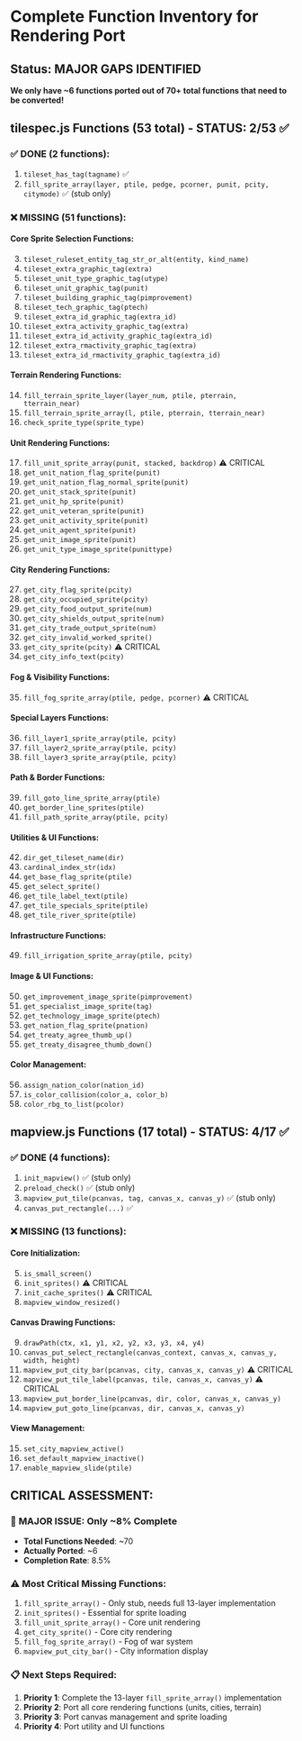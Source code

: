 # Complete Function Inventory for Rendering Port

## Status: MAJOR GAPS IDENTIFIED 
**We only have ~6 functions ported out of 70+ total functions that need to be converted!**

## tilespec.js Functions (53 total) - STATUS: 2/53 ✅

### ✅ DONE (2 functions):
1. `tileset_has_tag(tagname)` ✅  
2. `fill_sprite_array(layer, ptile, pedge, pcorner, punit, pcity, citymode)` ✅ (stub only)

### ❌ MISSING (51 functions):

#### Core Sprite Selection Functions:
3. `tileset_ruleset_entity_tag_str_or_alt(entity, kind_name)`
4. `tileset_extra_graphic_tag(extra)`
5. `tileset_unit_type_graphic_tag(utype)`
6. `tileset_unit_graphic_tag(punit)`
7. `tileset_building_graphic_tag(pimprovement)`
8. `tileset_tech_graphic_tag(ptech)`
9. `tileset_extra_id_graphic_tag(extra_id)`
10. `tileset_extra_activity_graphic_tag(extra)`
11. `tileset_extra_id_activity_graphic_tag(extra_id)`
12. `tileset_extra_rmactivity_graphic_tag(extra)`
13. `tileset_extra_id_rmactivity_graphic_tag(extra_id)`

#### Terrain Rendering Functions:
14. `fill_terrain_sprite_layer(layer_num, ptile, pterrain, tterrain_near)`
15. `fill_terrain_sprite_array(l, ptile, pterrain, tterrain_near)`
16. `check_sprite_type(sprite_type)`

#### Unit Rendering Functions:
17. `fill_unit_sprite_array(punit, stacked, backdrop)` ⚠️ CRITICAL
18. `get_unit_nation_flag_sprite(punit)`
19. `get_unit_nation_flag_normal_sprite(punit)`
20. `get_unit_stack_sprite(punit)`
21. `get_unit_hp_sprite(punit)`
22. `get_unit_veteran_sprite(punit)`
23. `get_unit_activity_sprite(punit)`
24. `get_unit_agent_sprite(punit)`
25. `get_unit_image_sprite(punit)`
26. `get_unit_type_image_sprite(punittype)`

#### City Rendering Functions:
27. `get_city_flag_sprite(pcity)`
28. `get_city_occupied_sprite(pcity)`
29. `get_city_food_output_sprite(num)`
30. `get_city_shields_output_sprite(num)`
31. `get_city_trade_output_sprite(num)`
32. `get_city_invalid_worked_sprite()`
33. `get_city_sprite(pcity)` ⚠️ CRITICAL
34. `get_city_info_text(pcity)`

#### Fog & Visibility Functions:
35. `fill_fog_sprite_array(ptile, pedge, pcorner)` ⚠️ CRITICAL

#### Special Layers Functions:
36. `fill_layer1_sprite_array(ptile, pcity)`
37. `fill_layer2_sprite_array(ptile, pcity)`  
38. `fill_layer3_sprite_array(ptile, pcity)`

#### Path & Border Functions:
39. `fill_goto_line_sprite_array(ptile)`
40. `get_border_line_sprites(ptile)`
41. `fill_path_sprite_array(ptile, pcity)`

#### Utilities & UI Functions:
42. `dir_get_tileset_name(dir)`
43. `cardinal_index_str(idx)`
44. `get_base_flag_sprite(ptile)`
45. `get_select_sprite()`
46. `get_tile_label_text(ptile)`
47. `get_tile_specials_sprite(ptile)`
48. `get_tile_river_sprite(ptile)`

#### Infrastructure Functions:
49. `fill_irrigation_sprite_array(ptile, pcity)`

#### Image & UI Functions:
50. `get_improvement_image_sprite(pimprovement)`
51. `get_specialist_image_sprite(tag)`
52. `get_technology_image_sprite(ptech)`
53. `get_nation_flag_sprite(pnation)`
54. `get_treaty_agree_thumb_up()`
55. `get_treaty_disagree_thumb_down()`

#### Color Management:
56. `assign_nation_color(nation_id)`
57. `is_color_collision(color_a, color_b)`
58. `color_rbg_to_list(pcolor)`

## mapview.js Functions (17 total) - STATUS: 4/17 ✅

### ✅ DONE (4 functions):
1. `init_mapview()` ✅ (stub only)
2. `preload_check()` ✅ (stub only)  
3. `mapview_put_tile(pcanvas, tag, canvas_x, canvas_y)` ✅ (stub only)
4. `canvas_put_rectangle(...)` ✅

### ❌ MISSING (13 functions):

#### Core Initialization:
5. `is_small_screen()`
6. `init_sprites()` ⚠️ CRITICAL
7. `init_cache_sprites()` ⚠️ CRITICAL
8. `mapview_window_resized()`

#### Canvas Drawing Functions:
9. `drawPath(ctx, x1, y1, x2, y2, x3, y3, x4, y4)`
10. `canvas_put_select_rectangle(canvas_context, canvas_x, canvas_y, width, height)`
11. `mapview_put_city_bar(pcanvas, city, canvas_x, canvas_y)` ⚠️ CRITICAL
12. `mapview_put_tile_label(pcanvas, tile, canvas_x, canvas_y)` ⚠️ CRITICAL
13. `mapview_put_border_line(pcanvas, dir, color, canvas_x, canvas_y)`
14. `mapview_put_goto_line(pcanvas, dir, canvas_x, canvas_y)`

#### View Management:
15. `set_city_mapview_active()`
16. `set_default_mapview_inactive()`
17. `enable_mapview_slide(ptile)`

## CRITICAL ASSESSMENT:

### 🚨 **MAJOR ISSUE**: Only ~8% Complete
- **Total Functions Needed**: ~70
- **Actually Ported**: ~6  
- **Completion Rate**: 8.5%

### ⚠️ **Most Critical Missing Functions**:
1. `fill_sprite_array()` - Only stub, needs full 13-layer implementation
2. `init_sprites()` - Essential for sprite loading
3. `fill_unit_sprite_array()` - Core unit rendering
4. `get_city_sprite()` - Core city rendering  
5. `fill_fog_sprite_array()` - Fog of war system
6. `mapview_put_city_bar()` - City information display

### 📋 **Next Steps Required**:
1. **Priority 1**: Complete the 13-layer `fill_sprite_array()` implementation
2. **Priority 2**: Port all core rendering functions (units, cities, terrain)
3. **Priority 3**: Port canvas management and sprite loading
4. **Priority 4**: Port utility and UI functions